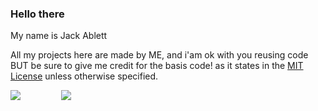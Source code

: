 ### Hello there 
My name is Jack Ablett

All my projects here are made by ME, and i'am ok with you reusing code BUT be sure to give me credit for the basis code! as it states in the [MIT License](https://opensource.org/licenses/MIT) unless otherwise specified.

![](https://github-readme-stats.vercel.app/api?username=jackablett&show_icons=true&include_all_commits=true&theme=dark)⠀⠀⠀  ⠀⠀⠀![](https://github-readme-stats.vercel.app/api/top-langs/?username=jackablett&layout=default&theme=dark)
